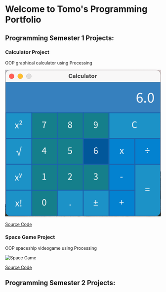 # Welcome to Tomo's Programming Portfolio

## Programming Semester 1 Projects:

### Calculator Project

OOP graphical calculator using Processing

![Calculator](https://raw.githubusercontent.com/TomoCroissant/programmingPortfolioSATO/ddc537dd9e418562e80750aebc4774d90b163533/images/calc1.png)

[Source Code](https://github.com/TomoCroissant/programmingPortfolioSATO/tree/gh-pages/src/calculator)

### Space Game Project

OOP spaceship videogame using Processing

![Space Game]()

[Source Code]()

## Programming Semester 2 Projects:
